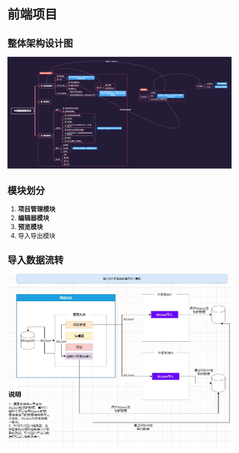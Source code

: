 # 前端项目

## 整体架构设计图

![](./src/assets/img/架构图.png)

## 模块划分

1. **项目管理模块**
2. **编辑器模块**
3. **预览模块**
4. 导入导出模块

## 导入数据流转

![](./src/assets/img/导入数据流转.jpg)
